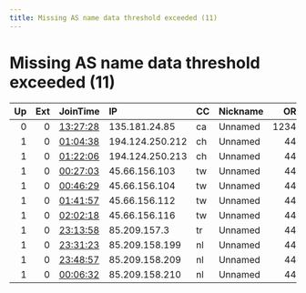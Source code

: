 ```yaml
---
title: Missing AS name data threshold exceeded (11)
---
```


# Missing AS name data threshold exceeded (11)

|   Up |   Ext | JoinTime                                                                                            | IP              | CC   | Nickname   |   ORp |   Dirp | Version   | Contact   | OS    |   eFamMembers |
|-----:|------:|:----------------------------------------------------------------------------------------------------|:----------------|:-----|:-----------|------:|-------:|:----------|:----------|:------|--------------:|
|    0 |     0 | [13:27:28](https://metrics.torproject.org/rs.html#details/670E0FF1F206AFFA7722671BE1DA17E13153818E) | 135.181.24.85   | ca   | Unnamed    | 12345 |      0 | 0.3.5.10  | None      | Linux |             1 |
|    1 |     0 | [01:04:38](https://metrics.torproject.org/rs.html#details/DCD81CFD2664208758E0268CF079BF018600056F) | 194.124.250.212 | ch   | Unnamed    |   443 |   8443 | 0.4.4.5   | None      | Linux |             1 |
|    1 |     0 | [01:22:06](https://metrics.torproject.org/rs.html#details/9E1BAFBC8F60065F29C90210DF9E71EC46B9CB45) | 194.124.250.213 | ch   | Unnamed    |   443 |   8443 | 0.4.4.5   | None      | Linux |             1 |
|    1 |     0 | [00:27:03](https://metrics.torproject.org/rs.html#details/2DF6049EC7FD8028B0BABB5FE18D97B4D9BE3AF8) | 45.66.156.103   | tw   | Unnamed    |   443 |   8443 | 0.4.4.5   | None      | Linux |             1 |
|    1 |     0 | [00:46:29](https://metrics.torproject.org/rs.html#details/1A4D29C812278ACF99B923B8756404EAAFF4BDE7) | 45.66.156.104   | tw   | Unnamed    |   443 |   8443 | 0.4.4.5   | None      | Linux |             1 |
|    1 |     0 | [01:41:57](https://metrics.torproject.org/rs.html#details/7D80560ACC37DD17CE7F693BBE33A33A91EF4FF2) | 45.66.156.112   | tw   | Unnamed    |   443 |   8443 | 0.4.4.5   | None      | Linux |             1 |
|    1 |     0 | [02:02:18](https://metrics.torproject.org/rs.html#details/FD0B1C82F0096002657D2E88ED164AD88DE4107E) | 45.66.156.116   | tw   | Unnamed    |   443 |   8443 | 0.4.4.5   | None      | Linux |             1 |
|    1 |     0 | [23:13:58](https://metrics.torproject.org/rs.html#details/32BFE1401EFD886ADAD89E369D09D8C8451B8872) | 85.209.157.3    | tr   | Unnamed    |   443 |   8443 | 0.4.4.5   | None      | Linux |             1 |
|    1 |     0 | [23:31:23](https://metrics.torproject.org/rs.html#details/8AD38FF4C8EBC9D907C88730F25DE871EF06C887) | 85.209.158.199  | nl   | Unnamed    |   443 |   8443 | 0.4.4.5   | None      | Linux |             1 |
|    1 |     0 | [23:48:57](https://metrics.torproject.org/rs.html#details/A4121CEA2EC7213419258F6A33AEA874FB6E24D5) | 85.209.158.209  | nl   | Unnamed    |   443 |   8443 | 0.4.4.5   | None      | Linux |             1 |
|    1 |     0 | [00:06:32](https://metrics.torproject.org/rs.html#details/3EE02E49121ED6361B516E5E24F7448DCBFB4A8E) | 85.209.158.210  | nl   | Unnamed    |   443 |   8443 | 0.4.4.5   | None      | Linux |             1 |
